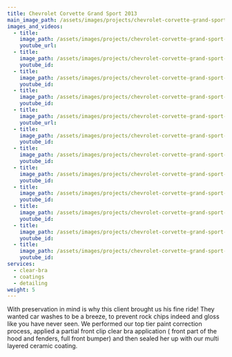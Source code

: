 ```yaml
---
title: Chevrolet Corvette Grand Sport 2013
main_image_path: /assets/images/projects/chevrolet-corvette-grand-sport-2013/IMG_0196.jpg
images_and_videos:
  - title:
    image_path: /assets/images/projects/chevrolet-corvette-grand-sport-2013/IMG_0203.jpg
    youtube_url:
  - title:
    image_path: /assets/images/projects/chevrolet-corvette-grand-sport-2013/IMG_0202.jpg
    youtube_id:
  - title:
    image_path: /assets/images/projects/chevrolet-corvette-grand-sport-2013/IMG_0201.jpg
    youtube_id:
  - title:
    image_path: /assets/images/projects/chevrolet-corvette-grand-sport-2013/IMG_0183.jpg
    youtube_id:
  - title:
    image_path: /assets/images/projects/chevrolet-corvette-grand-sport-2013/IMG_0095.jpg
    youtube_url:
  - title:
    image_path: /assets/images/projects/chevrolet-corvette-grand-sport-2013/IMG_0094.jpg
    youtube_id:
  - title:
    image_path: /assets/images/projects/chevrolet-corvette-grand-sport-2013/IMG_0093.jpg
    youtube_id:
  - title:
    image_path: /assets/images/projects/chevrolet-corvette-grand-sport-2013/IMG_0092.jpg
    youtube_id:
  - title:
    image_path: /assets/images/projects/chevrolet-corvette-grand-sport-2013/IMG_0091.jpg
    youtube_id:
  - title:
    image_path: /assets/images/projects/chevrolet-corvette-grand-sport-2013/IMG_0090.jpg
    youtube_id:
  - title:
    image_path: /assets/images/projects/chevrolet-corvette-grand-sport-2013/IMG_0089.jpg
    youtube_id:
  - title:
    image_path: /assets/images/projects/chevrolet-corvette-grand-sport-2013/IMG_0088.jpg
    youtube_id:    
services:
  - clear-bra
  - coatings
  - detailing
weight: 5
---
```



With preservation in mind is why this client brought us his fine ride! They wanted car washes to be a breeze, to prevent rock chips indeed and gloss like you have never seen. We performed our top tier paint correction process, applied a partial front clip clear bra application ( front part of the hood and fenders, full front bumper) and then sealed her up with our multi layered ceramic coating.
